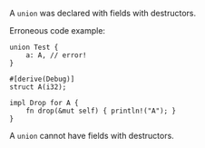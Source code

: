 A `union` was declared with fields with destructors.

Erroneous code example:

```compile_fail,E0740
union Test {
    a: A, // error!
}

#[derive(Debug)]
struct A(i32);

impl Drop for A {
    fn drop(&mut self) { println!("A"); }
}
```

A `union` cannot have fields with destructors.
